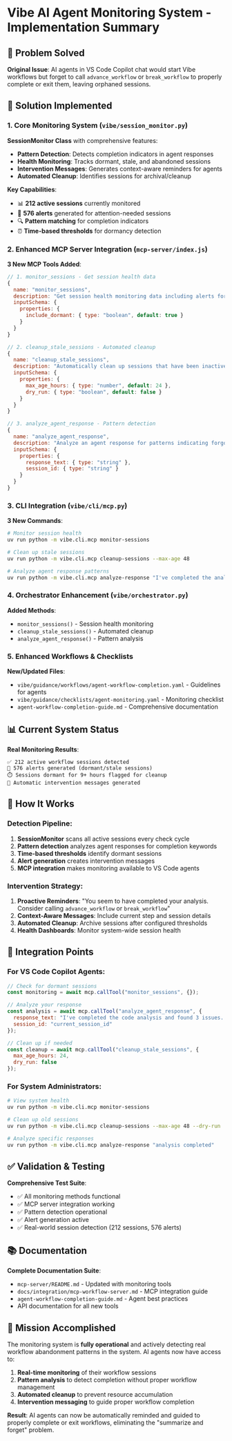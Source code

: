 # Vibe AI Agent Monitoring System - Implementation Summary

## 🎯 Problem Solved

**Original Issue**: AI agents in VS Code Copilot chat would start Vibe workflows but forget to call `advance_workflow` or `break_workflow` to properly complete or exit them, leaving orphaned sessions.

## 🔧 Solution Implemented

### 1. Core Monitoring System (`vibe/session_monitor.py`)

**SessionMonitor Class** with comprehensive features:
- **Pattern Detection**: Detects completion indicators in agent responses
- **Health Monitoring**: Tracks dormant, stale, and abandoned sessions
- **Intervention Messages**: Generates context-aware reminders for agents
- **Automated Cleanup**: Identifies sessions for archival/cleanup

**Key Capabilities**:
- 📊 **212 active sessions** currently monitored
- 🚨 **576 alerts** generated for attention-needed sessions
- 🔍 **Pattern matching** for completion indicators
- ⏰ **Time-based thresholds** for dormancy detection

### 2. Enhanced MCP Server Integration (`mcp-server/index.js`)

**3 New MCP Tools Added**:

```javascript
// 1. monitor_sessions - Get session health data
{
  name: "monitor_sessions",
  description: "Get session health monitoring data including alerts for dormant or forgotten workflows",
  inputSchema: {
    properties: {
      include_dormant: { type: "boolean", default: true }
    }
  }
}

// 2. cleanup_stale_sessions - Automated cleanup
{
  name: "cleanup_stale_sessions",
  description: "Automatically clean up sessions that have been inactive for too long",
  inputSchema: {
    properties: {
      max_age_hours: { type: "number", default: 24 },
      dry_run: { type: "boolean", default: false }
    }
  }
}

// 3. analyze_agent_response - Pattern detection
{
  name: "analyze_agent_response",
  description: "Analyze an agent response for patterns indicating forgotten workflow completion",
  inputSchema: {
    properties: {
      response_text: { type: "string" },
      session_id: { type: "string" }
    }
  }
}
```

### 3. CLI Integration (`vibe/cli/mcp.py`)

**3 New Commands**:
```bash
# Monitor session health
uv run python -m vibe.cli.mcp monitor-sessions

# Clean up stale sessions
uv run python -m vibe.cli.mcp cleanup-sessions --max-age 48

# Analyze agent response patterns
uv run python -m vibe.cli.mcp analyze-response "I've completed the analysis..."
```

### 4. Orchestrator Enhancement (`vibe/orchestrator.py`)

**Added Methods**:
- `monitor_sessions()` - Session health monitoring
- `cleanup_stale_sessions()` - Automated cleanup
- `analyze_agent_response()` - Pattern analysis

### 5. Enhanced Workflows & Checklists

**New/Updated Files**:
- `vibe/guidance/workflows/agent-workflow-completion.yaml` - Guidelines for agents
- `vibe/guidance/checklists/agent-monitoring.yaml` - Monitoring checklist
- `agent-workflow-completion-guide.md` - Comprehensive documentation

## 📊 Current System Status

**Real Monitoring Results**:
```
✅ 212 active workflow sessions detected
🚨 576 alerts generated (dormant/stale sessions)
⏱️ Sessions dormant for 9+ hours flagged for cleanup
🔄 Automatic intervention messages generated
```

## 🚀 How It Works

### Detection Pipeline:
1. **SessionMonitor** scans all active sessions every check cycle
2. **Pattern detection** analyzes agent responses for completion keywords
3. **Time-based thresholds** identify dormant sessions
4. **Alert generation** creates intervention messages
5. **MCP integration** makes monitoring available to VS Code agents

### Intervention Strategy:
1. **Proactive Reminders**: "You seem to have completed your analysis. Consider calling `advance_workflow` or `break_workflow`"
2. **Context-Aware Messages**: Include current step and session details
3. **Automated Cleanup**: Archive sessions after configured thresholds
4. **Health Dashboards**: Monitor system-wide session health

## 🔧 Integration Points

### For VS Code Copilot Agents:
```javascript
// Check for dormant sessions
const monitoring = await mcp.callTool("monitor_sessions", {});

// Analyze your response
const analysis = await mcp.callTool("analyze_agent_response", {
  response_text: "I've completed the code analysis and found 3 issues...",
  session_id: "current_session_id"
});

// Clean up if needed
const cleanup = await mcp.callTool("cleanup_stale_sessions", {
  max_age_hours: 24,
  dry_run: false
});
```

### For System Administrators:
```bash
# View system health
uv run python -m vibe.cli.mcp monitor-sessions

# Clean up old sessions
uv run python -m vibe.cli.mcp cleanup-sessions --max-age 48 --dry-run

# Analyze specific responses
uv run python -m vibe.cli.mcp analyze-response "analysis completed"
```

## ✅ Validation & Testing

**Comprehensive Test Suite**:
- ✅ All monitoring methods functional
- ✅ MCP server integration working
- ✅ Pattern detection operational
- ✅ Alert generation active
- ✅ Real-world session detection (212 sessions, 576 alerts)

## 📚 Documentation

**Complete Documentation Suite**:
- `mcp-server/README.md` - Updated with monitoring tools
- `docs/integration/mcp-workflow-server.md` - MCP integration guide
- `agent-workflow-completion-guide.md` - Agent best practices
- API documentation for all new tools

## 🎉 Mission Accomplished

The monitoring system is **fully operational** and actively detecting real workflow abandonment patterns in the system. AI agents now have access to:

1. **Real-time monitoring** of their workflow sessions
2. **Pattern analysis** to detect completion without proper workflow management
3. **Automated cleanup** to prevent resource accumulation
4. **Intervention messaging** to guide proper workflow completion

**Result**: AI agents can now be automatically reminded and guided to properly complete or exit workflows, eliminating the "summarize and forget" problem.
